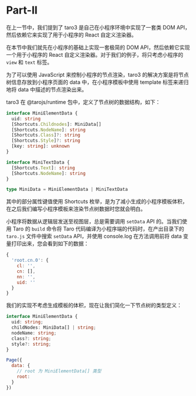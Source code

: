 # Part-II

在上一节中，我们提到了 taro3 是自己在小程序环境中实现了一套类 DOM API，然后依赖它来实现了用于小程序的 React 自定义渲染器。

在本节中我们就先在小程序的基础上实现一套极简的 DOM API，然后依赖它实现一个用于小程序的 React 自定义渲染器。对于我们的例子，将只考虑小程序的 `view` 和 `text` 标签。

为了可以使用 JavaScript 来控制小程序的节点渲染，taro3 的解决方案是将节点树信息存放到小程序页面的 data 中，在小程序模板中使用 template 标签来递归地将 data 中描述的节点渲染出来。

taro3 在 @tarojs/runtime 包中，定义了节点树的数据结构，如下：

```typescript
interface MiniElementData {
  uid: string
  [Shortcuts.Childnodes]: MiniData[]
  [Shortcuts.NodeName]: string
  [Shortcuts.Class]?: string
  [Shortcuts.Style]?: string
  [key: string]: unknown
}

interface MiniTextData {
  [Shortcuts.Text]: string
  [Shortcuts.NodeName]: string
}

type MiniData = MiniElementData | MiniTextData
```

其中的部分属性键值使用 Shortcuts 枚举，是为了减小生成的小程序模板体积，在之后我们编写小程序模板来渲染节点树数据时您就会明白。

小程序将数据从逻辑层发送至视图层，总是需要调用 `setData` API 的。当我们使用 Taro 的 `build` 命令将 Taro 代码编译为小程序端的代码时，在产出目录下的 `taro.js` 文件中搜索 `setData` API，并使用 console.log 在方法调用前将 data 变量打印出来，您会看到如下的数据：

```javascript
{
  'root.cn.0': {
    cl: '',
    cn: [],
    nn: '',
    uid: ''
  }
}
```

我们的实现不考虑生成模板的体积，现在让我们简化一下节点树的类型定义：

```typescript
interface MiniElementData {
  uid: string;
  childNodes: MiniData[] | string;
  nodeName: string;
  class?: string;
  style?: string;
}
```

```javascript
Page({
  data: {
    // root 为 MiniElementData[] 类型
    root: 
  }
})
```


